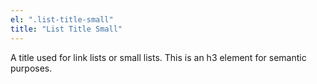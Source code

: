 ```yaml
---
el: ".list-title-small"
title: "List Title Small"
---
```

A title used for link lists or small lists. This is an h3 element for semantic purposes. 